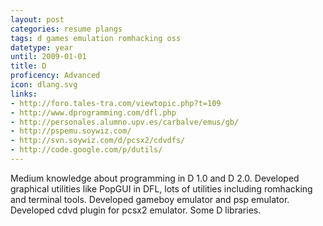 ```yaml
---
layout: post
categories: resume plangs
tags: d games emulation romhacking oss
datetype: year
until: 2009-01-01
title: D
proficency: Advanced
icon: dlang.svg
links:
- http://foro.tales-tra.com/viewtopic.php?t=109
- http://www.dprogramming.com/dfl.php
- http://personales.alumno.upv.es/carbalve/emus/gb/
- http://pspemu.soywiz.com/
- http://svn.soywiz.com/d/pcsx2/cdvdfs/
- http://code.google.com/p/dutils/
---
```


Medium knowledge about programming in D 1.0 and D 2.0.
Developed graphical utilities like PopGUI in DFL, lots of utilities including romhacking and terminal tools.
Developed gameboy emulator and psp emulator. Developed cdvd plugin for pcsx2 emulator. Some D libraries.
